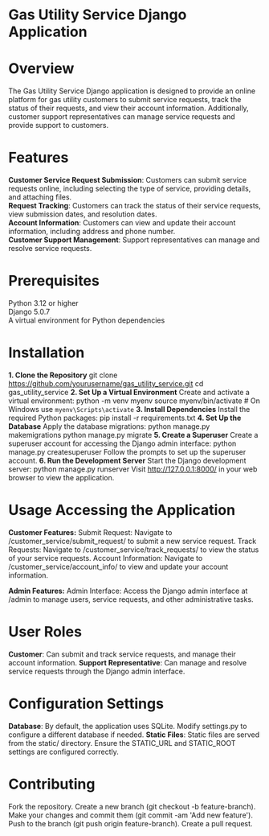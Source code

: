 # Gas Utility Service Django Application

# Overview
  The Gas Utility Service Django application is designed to provide an online platform for gas utility customers to submit service requests, track the status of their requests, and view their account information. Additionally, customer support representatives can manage service requests and provide support to customers.  
  
# Features
  **Customer Service Request Submission**: Customers can submit service requests online, including selecting the type of service, providing details, and attaching files.  
  **Request Tracking**: Customers can track the status of their service requests, view submission dates, and resolution dates.  
  **Account Information**: Customers can view and update their account information, including address and phone number.  
  **Customer Support Management**: Support representatives can manage and resolve service requests.  

# Prerequisites
  Python 3.12 or higher  
  Django 5.0.7  
  A virtual environment for Python dependencies  

# Installation
**1. Clone the Repository**
    git clone https://github.com/yourusername/gas_utility_service.git
    cd gas_utility_service
**2. Set Up a Virtual Environment**
    Create and activate a virtual environment:
    python -m venv myenv
    source myenv/bin/activate  # On Windows use `myenv\Scripts\activate`
**3. Install Dependencies**
    Install the required Python packages:
    pip install -r requirements.txt
**4. Set Up the Database**
    Apply the database migrations:
    python manage.py makemigrations
    python manage.py migrate
**5. Create a Superuser**
    Create a superuser account for accessing the Django admin interface:
    python manage.py createsuperuser
    Follow the prompts to set up the superuser account.
**6. Run the Development Server**
    Start the Django development server:
    python manage.py runserver
    Visit http://127.0.0.1:8000/ in your web browser to view the application.

# Usage Accessing the Application
**Customer Features:**
  Submit Request: Navigate to /customer_service/submit_request/ to submit a new service request.
  Track Requests: Navigate to /customer_service/track_requests/ to view the status of your service requests.
  Account Information: Navigate to /customer_service/account_info/ to view and update your account information.

**Admin Features:**
  Admin Interface: Access the Django admin interface at /admin to manage users, service requests, and other administrative tasks.

# User Roles
  **Customer**: Can submit and track service requests, and manage their account information.
  **Support Representative**: Can manage and resolve service requests through the Django admin interface.

# Configuration Settings
  **Database**: By default, the application uses SQLite. Modify settings.py to configure a different database if needed.
  **Static Files**: Static files are served from the static/ directory. Ensure the STATIC_URL and STATIC_ROOT settings are configured correctly.

# Contributing
  Fork the repository.
  Create a new branch (git checkout -b feature-branch).
  Make your changes and commit them (git commit -am 'Add new feature').
  Push to the branch (git push origin feature-branch).
  Create a pull request.
